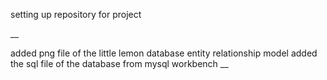 setting up repository for project

__

added png file of the little lemon database entity relationship model
added the sql file of the database from mysql workbench
__
